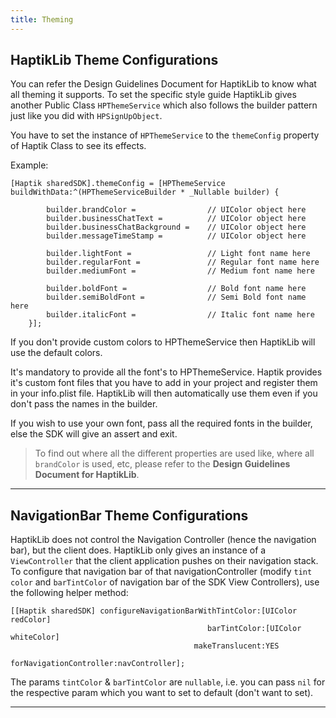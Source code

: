 ```yaml
---
title: Theming
---
```


## HaptikLib Theme Configurations

You can refer the Design Guidelines Document for HaptikLib to know what all theming it supports. To set the specific style guide HaptikLib gives another Public Class `HPThemeService` which also follows the builder pattern just like you did with `HPSignUpObject`.

You have to set the instance of `HPThemeService` to the `themeConfig` property of Haptik Class to see its effects.

Example:

```
[Haptik sharedSDK].themeConfig = [HPThemeService buildWithData:^(HPThemeServiceBuilder * _Nullable builder) {

        builder.brandColor =                // UIColor object here
        builder.businessChatText =          // UIColor object here
        builder.businessChatBackground =    // UIColor object here
        builder.messageTimeStamp =          // UIColor object here

        builder.lightFont =                 // Light font name here
        builder.regularFont =               // Regular font name here
        builder.mediumFont =                // Medium font name here

        builder.boldFont =                  // Bold font name here
        builder.semiBoldFont =              // Semi Bold font name here
        builder.italicFont =                // Italic font name here
    }];
```

If you don't provide custom colors to HPThemeService then HaptikLib will use the default colors.

It's mandatory to provide all the font's to HPThemeService. Haptik provides it's custom font files that you have to add in your project and
register them in your info.plist file. HaptikLib will then automatically use them even if you don't pass the names in the builder.

If you wish to use your own font, pass all the required fonts in the builder, else the SDK will give an assert and exit.

> To find out where all the different properties are used like, where all `brandColor` is used, etc, please refer to the **Design Guidelines Document for HaptikLib**.

---

## NavigationBar Theme Configurations

HaptikLib does not control the Navigation Controller (hence the navigation bar), but the client does. HaptikLib only gives an instance of a `ViewController` that the client application pushes on their navigation stack. To configure that navigation bar of that navigationController (modify `tint color` and `barTintColor` of navigation bar of the SDK View Controllers), use the following helper method:

```
[[Haptik sharedSDK] configureNavigationBarWithTintColor:[UIColor redColor]
                                            barTintColor:[UIColor whiteColor]
                                         makeTranslucent:YES
                                 forNavigationController:navController];
```

The params `tintColor` & `barTintColor` are `nullable`, i.e. you can pass `nil` for the respective param which you want to set to default (don't want to set).

---
